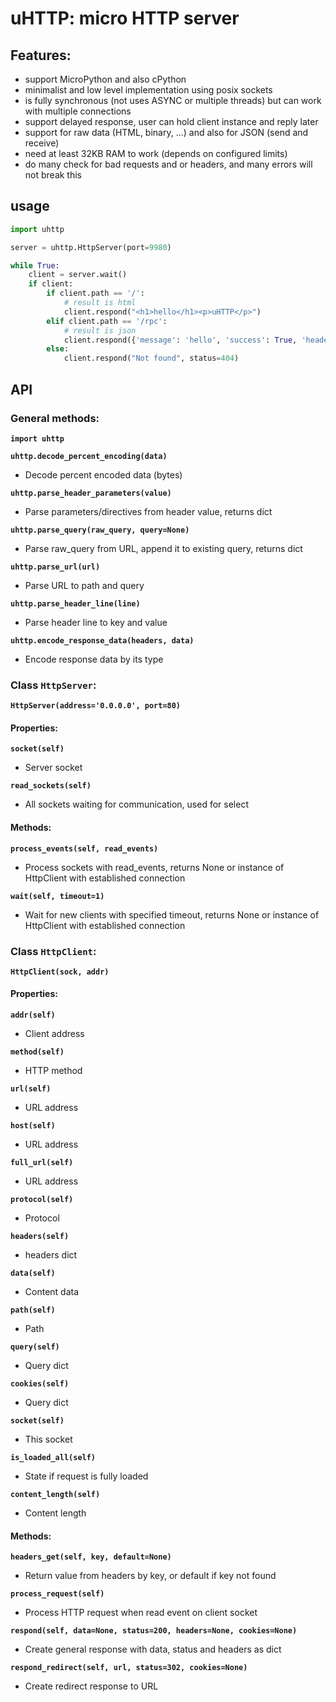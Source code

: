 # uHTTP: micro HTTP server


## Features:

- support MicroPython and also cPython
- minimalist and low level implementation using posix sockets
- is fully synchronous (not uses ASYNC or multiple threads) but can work with multiple connections
- support delayed response, user can hold client instance and reply later
- support for raw data (HTML, binary, ...) and also for JSON (send and receive)
- need at least 32KB RAM to work (depends on configured limits)
- do many check for bad requests and or headers, and many errors will not break this


## usage

```python
import uhttp

server = uhttp.HttpServer(port=9980)

while True:
    client = server.wait()
    if client:
        if client.path == '/':
            # result is html
            client.respond("<h1>hello</h1><p>uHTTP</p>")
        elif client.path == '/rpc':
            # result is json
            client.respond({'message': 'hello', 'success': True, 'headers': client.headers, 'query': client.query})
        else:
            client.respond("Not found", status=404)

```


## API

### General methods:

**`import uhttp`**

**`uhttp.decode_percent_encoding(data)`**

- Decode percent encoded data (bytes)

**`uhttp.parse_header_parameters(value)`**

- Parse parameters/directives from header value, returns dict

**`uhttp.parse_query(raw_query, query=None)`**

- Parse raw_query from URL, append it to existing query, returns dict

**`uhttp.parse_url(url)`**

- Parse URL to path and query

**`uhttp.parse_header_line(line)`**

- Parse header line to key and value

**`uhttp.encode_response_data(headers, data)`**

- Encode response data by its type


### Class `HttpServer`:

**`HttpServer(address='0.0.0.0', port=80)`**

#### Properties:

**`socket(self)`**

- Server socket

**`read_sockets(self)`**

- All sockets waiting for communication, used for select

#### Methods:

**`process_events(self, read_events)`**

- Process sockets with read_events, returns None or instance of HttpClient with established connection

**`wait(self, timeout=1)`**

- Wait for new clients with specified timeout, returns None or instance of HttpClient with established connection


### Class `HttpClient`:

**`HttpClient(sock, addr)`**

#### Properties:

**`addr(self)`**

- Client address

**`method(self)`**

- HTTP method

**`url(self)`**

- URL address

**`host(self)`**

- URL address

**`full_url(self)`**

- URL address

**`protocol(self)`**

- Protocol

**`headers(self)`**

- headers dict

**`data(self)`**

- Content data

**`path(self)`**

- Path

**`query(self)`**

- Query dict

**`cookies(self)`**

- Query dict

**`socket(self)`**

- This socket

**`is_loaded_all(self)`**

- State if request is fully loaded

**`content_length(self)`**

- Content length

#### Methods:

**`headers_get(self, key, default=None)`**

- Return value from headers by key, or default if key not found

**`process_request(self)`**

- Process HTTP request when read event on client socket

**`respond(self, data=None, status=200, headers=None, cookies=None)`**

- Create general response with data, status and headers as dict

**`respond_redirect(self, url, status=302, cookies=None)`**

- Create redirect response to URL
